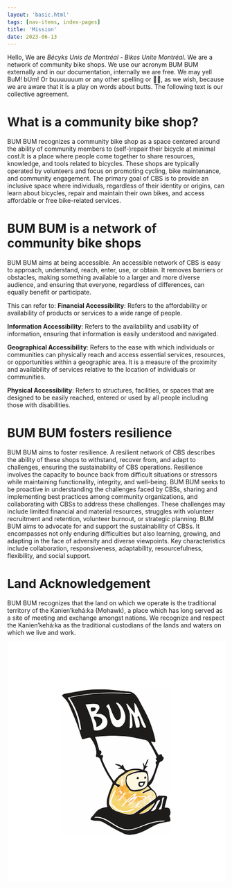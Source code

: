 ```yaml
---
layout: 'basic.html'
tags: [nav-items, index-pages]
title: 'Mission'
date: 2023-06-13
---
```


Hello,
We are *Bécyks Unis de Montréal - Bikes Unite Montréal*. We are a network of community bike shops. We use our acronym BUM BUM externally and in our documentation, internally we are free. We may yell BuM! bUm! Or buuuuuuum or any other spelling or 🍑🍑, as we wish, because we are aware that it is a play on words about butts. The following text is our collective agreement.

# What is a community bike shop?

BUM BUM recognizes a community bike shop as a space centered around the ability of community members to (self-)repair their bicycle at minimal cost.It is a place where people come together to share resources, knowledge, and tools related to bicycles. These shops are typically operated by volunteers and focus on promoting cycling, bike maintenance, and community engagement. The primary goal of CBS is to provide an inclusive space where individuals, regardless of their identity or origins, can learn about bicycles, repair and maintain their own bikes, and access affordable or free bike-related services.

# BUM BUM is a network of community bike shops

BUM BUM aims at being accessible. An accessible network of CBS is easy to approach, understand, reach, enter, use, or obtain. It removes barriers or obstacles, making something available to a larger and more diverse audience, and ensuring that everyone, regardless of differences, can equally benefit or participate. 

This can refer to:
**Financial Accessibility**: Refers to the affordability or availability of products or services to a wide range of people. 

**Information Accessibility**: Refers to the availability and usability of information, ensuring that information is easily understood and navigated.

**Geographical Accessibility**: Refers to the ease with which individuals or communities can physically reach and access essential services, resources, or opportunities within a geographic area. It is a measure of the proximity and availability of services relative to the location of individuals or communities.

**Physical Accessibility**: Refers to structures, facilities, or spaces that are designed to be easily reached, entered or used by all people including those with disabilities.

# BUM BUM fosters resilience

BUM BUM aims to foster resilience. A resilient network of CBS describes the ability of these shops to withstand, recover from, and adapt to challenges, ensuring the sustainability of CBS operations. Resilience involves the capacity to bounce back from difficult situations or stressors while maintaining functionality, integrity, and well-being. BUM BUM seeks to be proactive in understanding the challenges faced by CBSs, sharing and implementing best practices among community organizations, and collaborating with CBSs to address these challenges. These challenges may include limited financial and material resources, struggles with volunteer recruitment and retention, volunteer burnout, or strategic planning. BUM BUM aims to advocate for and support the sustainability of CBSs. It encompasses not only enduring difficulties but also learning, growing, and adapting in the face of adversity and diverse viewpoints. Key characteristics include collaboration, responsiveness, adaptability, resourcefulness, flexibility, and social support.

# Land Acknowledgement

BUM BUM recognizes that the land on which we operate is the traditional territory of the Kanien’kehá:ka (Mohawk), a place which has long served as a site of meeting and exchange amongst nations. We recognize and respect the Kanien’kehá:ka as the traditional custodians of the lands and waters on which we live and work.

<img src="/imgs/LogoBum4.png" alt="logo"></img>
